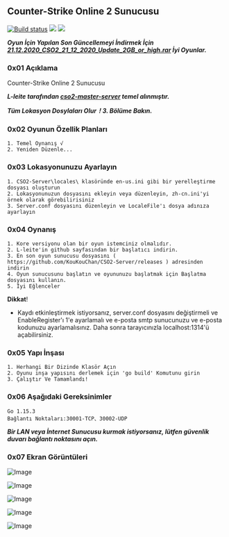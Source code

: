 ## Counter-Strike Online 2 Sunucusu 

[![Build status](https://ci.appveyor.com/api/projects/status/a4pj1il9li5s08k5?svg=true)](https://ci.appveyor.com/project/KouKouChan/cso2-server)
[![](https://img.shields.io/badge/license-MIT-green)](./LICENSE)
[![](https://img.shields.io/badge/version-v0.5.0-blue)](https://github.com/KouKouChan/CSO2-Server/releases)

***Oyun İçin Yapılan Son Güncellemeyi İndirmek İçin [21.12.2020_CSO2_21_12_2020_Update_2GB_or_high.rar](https://drive.google.com/file/d/1tOYUGa3vOxgJoHPrYA7BoejwAeQ-N8sg/view?usp=sharing) İyi Oyunlar.***

### 0x01 Açıklama

Counter-Strike Online 2 Sunucusu

***L-leite tarafından [cso2-master-server](https://github.com/L-Leite/cso2-master-server) temel alınmıştır.***


***Tüm Lokasyon Dosylaları Olur！3. Bölüme Bakın.***

### 0x02 Oyunun Özellik Planları

    1. Temel Oynanış √
    2. Yeniden Düzenle...

### 0x03 Lokasyonunuzu Ayarlayın

```
1. CSO2-Server\locales\ klasöründe en-us.ini gibi bir yerelleştirme dosyası oluşturun
2. Lokasyonunuzun dosyasını ekleyin veya düzenleyin, zh-cn.ini'yi örnek olarak görebilirisiniz
3. Server.conf dosyasını düzenleyin ve LocaleFile'ı dosya adınıza ayarlayın
```

### 0x04 Oynanış

    1. Kore versiyonu olan bir oyun istemciniz olmalıdır.
    2. L-leite'in github sayfasından bir başlatıcı indirin.
    3. En son oyun sunucusu dosyasını ( https://github.com/KouKouChan/CSO2-Server/releases ) adresinden indirin
    4. Oyun sunucusunu başlatın ve oyununuzu başlatmak için Başlatma dosyasını kullanın.
    5. İyi Eğlenceler

**Dikkat**!

- Kaydı etkinleştirmek istiyorsanız, server.conf dosyasını değiştirmeli ve EnableRegister'ı 1'e ayarlamalı ve e-posta smtp sunucunuzu ve e-posta kodunuzu ayarlamalısınız. Daha sonra tarayıcınızla localhost:1314'ü açabilirsiniz.

### 0x05 Yapı İnşası

    1. Herhangi Bir Dizinde Klasör Açın
    2. Oyunu inşa yapısını derlemek için 'go build' Komutunu girin
    3. Çalıştır Ve Tamamlandı!

### 0x06 Aşağıdaki Gereksinimler

    Go 1.15.3
    Bağlantı Noktaları:30001-TCP、30002-UDP

***Bir LAN veya İnternet Sunucusu kurmak istiyorsanız, lütfen güvenlik duvarı bağlantı noktasını açın.***

### 0x07 Ekran Görüntüleri

![Image](./photos/main.png)

![Image](./photos/intro.png)

![Image](./photos/channel.png)

![Image](./photos/ingame.jpg)

![Image](./photos/result.jpg)
